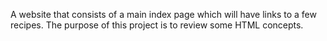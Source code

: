 A website that consists of a main index page which will have links to a few recipes.
The purpose of this project is to review some HTML concepts.